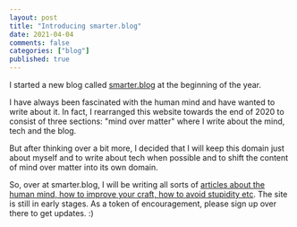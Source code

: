 ```yaml
---
layout: post
title: "Introducing smarter.blog"
date: 2021-04-04
comments: false
categories: ["blog"]
published: true
---
```

I started a new blog called [smarter.blog](http://smarter.blog) at the beginning of the year.

I have always been fascinated with the human mind and have wanted to write about it.
In fact, I rearranged this website towards the end of 2020 to consist of
three sections: "mind over matter" where I write about the mind, tech and the blog. 

But after thinking over a bit more, I decided that
I will keep this domain just about myself and to write about tech when possible and to shift the content
of mind over matter into its own domain.

So, over at smarter.blog, I will be writing all sorts of [articles about the human mind, how to improve your craft, how to avoid stupidity etc](http://smarter.blog). The site is still in early stages. As a token of encouragement, please sign up over there to get updates. :)